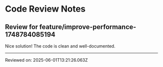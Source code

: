 # Code Review Notes

## Review for feature/improve-performance-1748784085194

Nice solution! The code is clean and well-documented.

---
Reviewed on: 2025-06-01T13:21:26.063Z